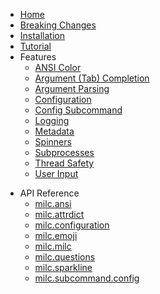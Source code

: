 * [Home](README.md)
* [Breaking Changes](breaking_changes.md)
* [Installation](installation.md)
* [Tutorial](tutorial.md)
* Features
    * [ANSI Color](ANSI.md)
    * [Argument (Tab) Completion](argcomplete.md)
    * [Argument Parsing](argument_parsing.md)
    * [Configuration](configuration.md)
    * [Config Subcommand](subcommand_config.md)
    * [Logging](logging.md)
    * [Metadata](metadata.md)
    * [Spinners](spinners.md)
    * [Subprocesses](subprocesses.md)
    * [Thread Safety](threading.md)
    * [User Input](api_questions.md)
<!-- DO NOT ADD OR CHANGE ANYTHING BELOW THIS LINE UNLESS `generate-docs` CREATED NEW FILES -->
* API Reference
    * [milc.ansi](api_ansi.md)
    * [milc.attrdict](api_attrdict.md)
    * [milc.configuration](api_configuration.md)
    * [milc.emoji](api_emoji.md)
    * [milc.milc](api_milc.md)
    * [milc.questions](api_questions.md)
    * [milc.sparkline](api__sparkline.md)
    * [milc.subcommand.config](api_subcommand_config.md)
